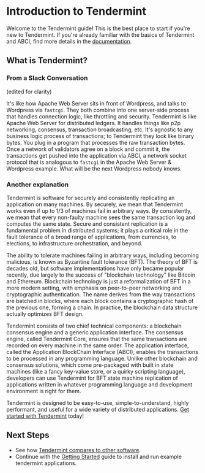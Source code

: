 # Introduction to Tendermint

Welcome to the Tendermint guide! This is the best place to start if you're new
to Tendermint. If you're already familiar with the basics of Tendermint and
ABCI, find more details in the [documentation](/docs).

## What is Tendermint?


### From a Slack Conversation

(edited for clarity)

It's like how Apache Web Server sits in front of Wordpress, and talks to Wordpress via `fastcgi`. They both combine into one server-side process that handles connection logic, like throttling and security. Tendermint is like Apache Web Server for distributed ledgers. It handles things like p2p networking, consensus, transaction broadcasting, etc. It's agnostic to any business logic process of transactions; to Tendermint they look like binary bytes. You plug in a program that processes the raw transaction bytes. Once a network of validators agree on a block and commit it, the transactions get pushed into the application via ABCI, a network socket protocol that is analogous to `fastcgi` in the Apache Web Server & Wordpress example. What will be the next Wordpress nobody knows.

### Another explanation

Tendermint is software for securely and consistently replicating an application on many machines.
By securely, we mean that Tendermint works even if up to 1/3 of machines fail in arbitrary ways.
By consistently, we mean that every non-faulty machine sees the same transaction log and computes the same state.
Secure and consistent replication is a fundamental problem in distributed systems; 
it plays a critical role in the fault tolerance of a broad range of applications, 
from currencies, to elections, to infrastructure orchestration, and beyond.

The ability to tolerate machines failing in arbitrary ways, including becoming malicious, is known as Byzantine fault tolerance (BFT).
The theory of BFT is decades old, but software implementations have only became popular recently,
due largely to the success of "blockchain technology" like Bitcoin and Ethereum. 
Blockchain technology is just a reformalization of BFT in a more modern setting,
with emphasis on peer-to-peer networking and cryptographic authentication.
The name derives from the way transactions are batched in blocks,
where each block contains a cryptographic hash of the previous one, forming a chain.
In practice, the blockchain data structure actually optimizes BFT design.

Tendermint consists of two chief technical components: a blockchain consensus engine and a generic application interface.
The consensus engine, called Tendermint Core, ensures that the same transactions are recorded on every machine in the same order.
The application interface, called the Application BlockChain Interface (ABCI), enables the transactions to be processed in any programming language.
Unlike other blockchain and consensus solutions, which come pre-packaged with built in state machines (like a fancy key-value store,
or a quirky scripting language), developers can use Tendermint for BFT state machine replication of applications written in 
whatever programming language and development environment is right for them.

Tendermint is designed to be easy-to-use, simple-to-understand, highly performant, and useful
for a wide variety of distributed applications. [Get started with Tendermint](/download) today!

## Next Steps

- See how [Tendermint compares to other software](/intro/tendermint-vs).
- Continue with the [Getting Started](/docs/getting-started) guide to install and run example tendermint applications.

